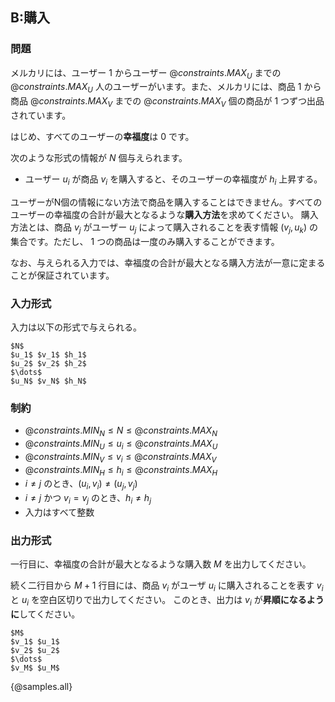## B:購入

### 問題
メルカリには、ユーザー $1$ からユーザー ${@constraints.MAX_U}$ までの ${@constraints.MAX_U}$ 人のユーザーがいます。また、メルカリには、商品 $1$ から商品 ${@constraints.MAX_V}$ までの ${@constraints.MAX_V}$ 個の商品が 1 つずつ出品されています。

はじめ、すべてのユーザーの**幸福度**は $0$ です。

次のような形式の情報が $N$ 個与えられます。

- ユーザー $u_i$ が商品 $v_i$ を購入すると、そのユーザーの幸福度が $h_i$ 上昇する。

ユーザーがN個の情報にない方法で商品を購入することはできません。すべてのユーザーの幸福度の合計が最大となるような**購入方法**を求めてください。
購入方法とは、商品 $v_j$ がユーザー $u_j$ によって購入されることを表す情報 $(v_j, u_k)$ の集合です。ただし、 $1$ つの商品は一度のみ購入することができます。

なお、与えられる入力では、幸福度の合計が最大となる購入方法が一意に定まることが保証されています。

### 入力形式
入力は以下の形式で与えられる。

```
$N$
$u_1$ $v_1$ $h_1$
$u_2$ $v_2$ $h_2$
$\dots$
$u_N$ $v_N$ $h_N$
```

### 制約

- ${@constraints.MIN_N} \leq N \leq {@constraints.MAX_N}$
- ${@constraints.MIN_U} \leq u_i \leq {@constraints.MAX_U}$
- ${@constraints.MIN_V} \leq v_i \leq {@constraints.MAX_V}$
- ${@constraints.MIN_H} \leq h_i \leq {@constraints.MAX_H}$
- $i \neq j$ のとき、$(u_i, v_i) \neq (u_j, v_j)$
- $i \neq j$ かつ $v_i = v_j$ のとき、$h_i \neq h_j$
- 入力はすべて整数


### 出力形式
一行目に、幸福度の合計が最大となるような購入数 $M$ を出力してください。

続く二行目から $M+1$ 行目には、商品 $v_i$ がユーザ $u_i$ に購入されることを表す $v_i$ と $u_i$ を空白区切りで出力してください。
このとき、出力は $v_i$ が**昇順になるように**してください。
```
$M$
$v_1$ $u_1$
$v_2$ $u_2$
$\dots$
$v_M$ $u_M$
```

{@samples.all}

